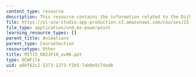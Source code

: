 ```yaml
---
content_type: resource
description: This resource contains the information related to the Dijkstra's algorithm.
file: https://ol-ocw-studio-app-production.s3.amazonaws.com/courses/15-082j-network-optimization-fall-2010/a86f62c252731273f2b57ab9e917dadb_MIT15_082JF10_av06.ppt
file_type: application/vnd.ms-powerpoint
learning_resource_types: []
parent_title: Animations
parent_type: CourseSection
resourcetype: Other
title: MIT15_082JF10_av06.ppt
type: OCWFile
uid: a86f62c2-5273-1273-f2b5-7ab9e917dadb
---
```

